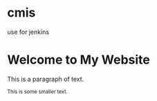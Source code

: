 # cmis
use for jenkins
<!DOCTYPE html>
<html lang="en">
<head>
    <meta charset="UTF-8">
    <meta name="viewport" content="width=device-width, initial-scale=1.0">
    <title>HTML Small Tag Example</title>
</head>
<body>
    <h1>Welcome to My Website</h1>
    <p>This is a paragraph of text.</p>
    <p><small>This is some smaller text.</small></p>
</body>
</html>
